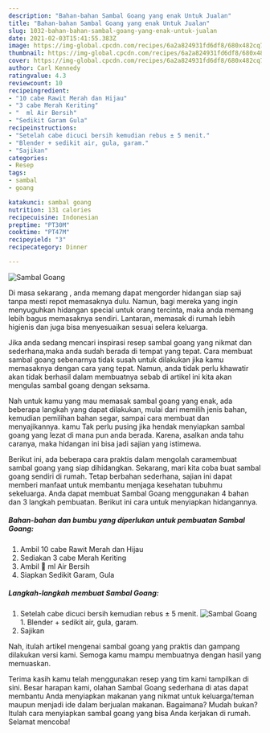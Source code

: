 ```yaml
---
description: "Bahan-bahan Sambal Goang yang enak Untuk Jualan"
title: "Bahan-bahan Sambal Goang yang enak Untuk Jualan"
slug: 1032-bahan-bahan-sambal-goang-yang-enak-untuk-jualan
date: 2021-02-03T15:41:55.383Z
image: https://img-global.cpcdn.com/recipes/6a2a824931fd6df8/680x482cq70/sambal-goang-foto-resep-utama.jpg
thumbnail: https://img-global.cpcdn.com/recipes/6a2a824931fd6df8/680x482cq70/sambal-goang-foto-resep-utama.jpg
cover: https://img-global.cpcdn.com/recipes/6a2a824931fd6df8/680x482cq70/sambal-goang-foto-resep-utama.jpg
author: Carl Kennedy
ratingvalue: 4.3
reviewcount: 10
recipeingredient:
- "10 cabe Rawit Merah dan Hijau"
- "3 cabe Merah Keriting"
- "  ml Air Bersih"
- "Sedikit Garam Gula"
recipeinstructions:
- "Setelah cabe dicuci bersih kemudian rebus ± 5 menit."
- "Blender + sedikit air, gula, garam."
- "Sajikan"
categories:
- Resep
tags:
- sambal
- goang

katakunci: sambal goang 
nutrition: 131 calories
recipecuisine: Indonesian
preptime: "PT30M"
cooktime: "PT47M"
recipeyield: "3"
recipecategory: Dinner

---
```



![Sambal Goang](https://img-global.cpcdn.com/recipes/6a2a824931fd6df8/680x482cq70/sambal-goang-foto-resep-utama.jpg)

Di masa  sekarang , anda memang dapat mengorder hidangan siap saji tanpa mesti repot memasaknya dulu. Namun, bagi mereka yang ingin menyuguhkan hidangan special untuk orang tercinta, maka anda memang lebih bagus memasaknya sendiri. Lantaran, memasak di rumah lebih higienis dan juga bisa menyesuaikan sesuai selera keluarga.

Jika anda sedang mencari inspirasi resep sambal goang yang nikmat dan sederhana,maka anda sudah berada di tempat yang tepat. Cara membuat sambal goang  sebenarnya tidak susah untuk dilakukan jika kamu memasaknya dengan cara yang tepat. Namun, anda tidak perlu khawatir akan tidak berhasil dalam membuatnya 
sebab di artikel ini kita akan mengulas sambal goang dengan seksama.  



Nah untuk kamu yang mau memasak sambal goang yang enak, ada beberapa langkah yang dapat dilakukan, mulai dari memilih jenis bahan, kemudian pemilihan bahan segar, sampai cara membuat dan menyajikannya. kamu Tak perlu pusing jika hendak menyiapkan sambal goang yang lezat di mana pun anda berada. Karena, asalkan anda  tahu caranya, maka hidangan ini bisa jadi sajian yang istimewa.

Berikut ini, ada beberapa cara praktis  dalam mengolah caramembuat sambal goang yang siap dihidangkan. Sekarang, mari kita coba buat sambal goang sendiri di rumah. Tetap berbahan sederhana, sajian ini dapat memberi manfaat untuk membantu menjaga kesehatan tubuhmu sekeluarga. Anda dapat membuat Sambal Goang menggunakan 4 bahan dan 3 langkah pembuatan. Berikut ini cara untuk menyiapkan hidangannya.

<!--inarticleads1-->

##### Bahan-bahan dan bumbu yang diperlukan untuk pembuatan Sambal Goang:

1. Ambil 10 cabe Rawit Merah dan Hijau
1. Sediakan 3 cabe Merah Keriting
1. Ambil  💯 ml Air Bersih
1. Siapkan Sedikit Garam, Gula




<!--inarticleads2-->

##### Langkah-langkah membuat Sambal Goang:

1. Setelah cabe dicuci bersih kemudian rebus ± 5 menit.
<img src="https://img-global.cpcdn.com/steps/cc43019355793ba6/160x128cq70/sambal-goang-langkah-memasak-1-foto.jpg" alt="Sambal Goang">1. Blender + sedikit air, gula, garam.
1. Sajikan




Nah, itulah artikel mengenai  sambal goang  yang praktis dan gampang dilakukan versi kami. Semoga kamu mampu membuatnya dengan hasil yang memuaskan. 

Terima kasih kamu telah menggunakan resep yang tim kami tampilkan di sini. Besar harapan kami, olahan  Sambal Goang sederhana di atas dapat membantu Anda menyiapkan makanan yang nikmat untuk keluarga/teman maupun menjadi ide dalam berjualan makanan. Bagaimana? Mudah bukan? Itulah cara menyiapkan sambal goang yang bisa Anda kerjakan di rumah. Selamat mencoba!

